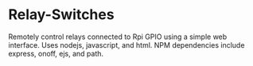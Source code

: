 # Relay-Switches
Remotely control relays connected to Rpi GPIO using a simple web interface. Uses nodejs, javascript, and html. NPM dependencies include express, onoff, ejs, and path.
